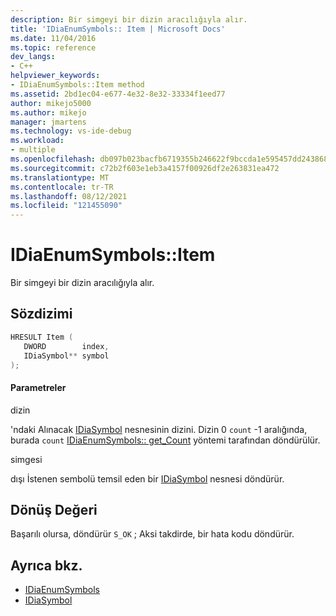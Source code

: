 ```yaml
---
description: Bir simgeyi bir dizin aracılığıyla alır.
title: 'IDiaEnumSymbols:: Item | Microsoft Docs'
ms.date: 11/04/2016
ms.topic: reference
dev_langs:
- C++
helpviewer_keywords:
- IDiaEnumSymbols::Item method
ms.assetid: 2bd1ec04-e677-4e32-8e32-33334f1eed77
author: mikejo5000
ms.author: mikejo
manager: jmartens
ms.technology: vs-ide-debug
ms.workload:
- multiple
ms.openlocfilehash: db097b023bacfb6719355b246622f9bccda1e595457dd24386803e5fe00f7e9e
ms.sourcegitcommit: c72b2f603e1eb3a4157f00926df2e263831ea472
ms.translationtype: MT
ms.contentlocale: tr-TR
ms.lasthandoff: 08/12/2021
ms.locfileid: "121455090"
---
```

# <a name="idiaenumsymbolsitem"></a>IDiaEnumSymbols::Item
Bir simgeyi bir dizin aracılığıyla alır.

## <a name="syntax"></a>Sözdizimi

```C++
HRESULT Item ( 
   DWORD        index,
   IDiaSymbol** symbol
);
```

#### <a name="parameters"></a>Parametreler
 dizin

'ndaki Alınacak [IDiaSymbol](../../debugger/debug-interface-access/idiasymbol.md) nesnesinin dizini. Dizin 0 `count` -1 aralığında, burada `count` [IDiaEnumSymbols:: get_Count](../../debugger/debug-interface-access/idiaenumsymbols-get-count.md) yöntemi tarafından döndürülür.

  simgesi

dışı İstenen sembolü temsil eden bir [IDiaSymbol](../../debugger/debug-interface-access/idiasymbol.md) nesnesi döndürür.

## <a name="return-value"></a>Dönüş Değeri
 Başarılı olursa, döndürür `S_OK` ; Aksi takdirde, bir hata kodu döndürür.

## <a name="see-also"></a>Ayrıca bkz.
- [IDiaEnumSymbols](../../debugger/debug-interface-access/idiaenumsymbols.md)
- [IDiaSymbol](../../debugger/debug-interface-access/idiasymbol.md)
